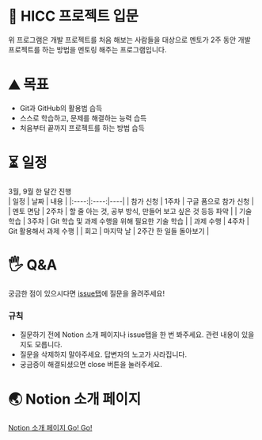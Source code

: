 # :ocean: HICC 프로젝트 입문
위 프로그램은 개발 프로젝트를 처음 해보는 사람들을 대상으로 멘토가 2주 동안 개발 프로젝트를 하는 방법을 멘토링 해주는 프로그램입니다.

# :mountain: 목표
- Git과 GitHub의 활용법 습득
- 스스로 학습하고, 문제를 해결하는 능력 습득
- 처음부터 끝까지 프로젝트를 하는 방법 습득

# :hourglass_flowing_sand: 일정
3월, 9월 한 달간 진행   
| 일정 | 날짜 | 내용 |
|:----:|:----:|----|
| 참가 신청 | 1주차 | 구글 폼으로 참가 신청 |
| 멘토 면담 | 2주차 | 할 줄 아는 것, 공부 방식, 만들어 보고 싶은 것 등등 파악 |
| 기술 학습 | 3주차 | Git 학습 및 과제 수행을 위해 필요한 기술 학습 |
| 과제 수행 | 4주차 | Git 활용해서 과제 수행 |
| 회고 | 마지막 날 | 2주간 한 일들 돌아보기 |

# :raised_hand_with_fingers_splayed: Q&A
궁금한 점이 있으시다면 [issue탭](https://github.com/HICC-Official/Common/issues)에 질문을 올려주세요!

### 규칙
- 질문하기 전에 Notion 소개 페이지나 issue탭을 한 번 봐주세요. 관련 내용이 있을지도 모릅니다.
- 질문을 삭제하지 말아주세요. 답변자의 노고가 사라집니다.
- 궁금증이 해결되셨으면 close 버튼을 눌러주세요.

# :earth_asia: Notion 소개 페이지
[Notion 소개 페이지 Go! Go!](https://www.notion.so/HICC-3b4f73106d7441e6b2e5d38db3943ad9)
